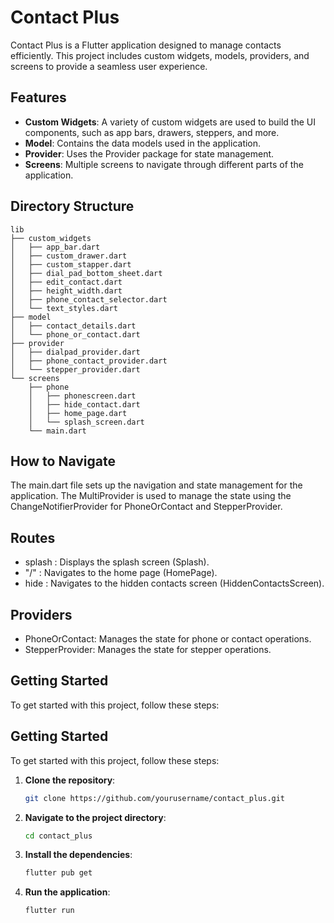 # Contact Plus

Contact Plus is a Flutter application designed to manage contacts efficiently. This project includes custom widgets, models, providers, and screens to provide a seamless user experience.

## Features

- **Custom Widgets**: A variety of custom widgets are used to build the UI components, such as app bars, drawers, steppers, and more.
- **Model**: Contains the data models used in the application.
- **Provider**: Uses the Provider package for state management.
- **Screens**: Multiple screens to navigate through different parts of the application.

## Directory Structure

    lib
    ├── custom_widgets
    │   ├── app_bar.dart
    │   ├── custom_drawer.dart
    │   ├── custom_stapper.dart
    │   ├── dial_pad_bottom_sheet.dart
    │   ├── edit_contact.dart
    │   ├── height_width.dart
    │   ├── phone_contact_selector.dart
    │   └── text_styles.dart
    ├── model
    │   ├── contact_details.dart
    │   └── phone_or_contact.dart
    ├── provider
    │   ├── dialpad_provider.dart
    │   ├── phone_contact_provider.dart
    │   └── stepper_provider.dart
    └── screens
        ├── phone
        │   ├── phonescreen.dart
        │   ├── hide_contact.dart
        │   ├── home_page.dart
        │   └── splash_screen.dart
        └── main.dart

## How to Navigate

The main.dart file sets up the navigation and state management for the application. The MultiProvider is used to manage the state using the ChangeNotifierProvider for PhoneOrContact and StepperProvider.

## Routes

- splash : Displays the splash screen (Splash).
- "/" : Navigates to the home page (HomePage).
- hide : Navigates to the hidden contacts screen (HiddenContactsScreen).

## Providers

- PhoneOrContact: Manages the state for phone or contact operations.
- StepperProvider: Manages the state for stepper operations.

## Getting Started

To get started with this project, follow these steps:

## Getting Started

To get started with this project, follow these steps:

1. **Clone the repository**:
   ```sh
   git clone https://github.com/yourusername/contact_plus.git

1. **Navigate to the project directory**:
   ```sh
   cd contact_plus

1. **Install the dependencies**:
   ```sh
   flutter pub get

1. **Run the application**:
   ```sh
   flutter run
